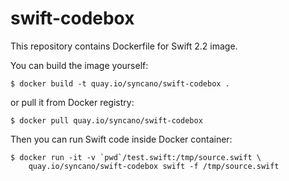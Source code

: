 # swift-codebox

This repository contains Dockerfile for Swift 2.2 image.

You can build the image yourself:

```
$ docker build -t quay.io/syncano/swift-codebox .
```

or pull it from Docker registry:

```
$ docker pull quay.io/syncano/swift-codebox
```

Then you can run Swift code inside Docker container:

```
$ docker run -it -v `pwd`/test.swift:/tmp/source.swift \
    quay.io/syncano/swift-codebox swift -f /tmp/source.swift
```
